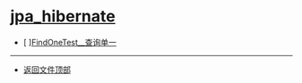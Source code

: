 
# [jpa_hibernate](../README.md)

- [ ][FindOneTest__查询单一](src/test/java/com/cpucode/test/FindOneTest.java)

-----------------

- [返回文件顶部](../README.md)